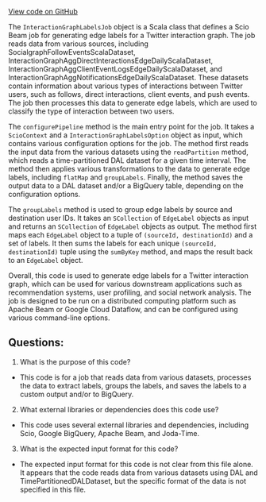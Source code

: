 [View code on GitHub](https://github.com/misbahsy/the-algorithm/src/scala/com/twitter/interaction_graph/scio/ml/labels/InteractionGraphLabelsJob.scala)

The `InteractionGraphLabelsJob` object is a Scala class that defines a Scio Beam job for generating edge labels for a Twitter interaction graph. The job reads data from various sources, including SocialgraphFollowEventsScalaDataset, InteractionGraphAggDirectInteractionsEdgeDailyScalaDataset, InteractionGraphAggClientEventLogsEdgeDailyScalaDataset, and InteractionGraphAggNotificationsEdgeDailyScalaDataset. These datasets contain information about various types of interactions between Twitter users, such as follows, direct interactions, client events, and push events. The job then processes this data to generate edge labels, which are used to classify the type of interaction between two users.

The `configurePipeline` method is the main entry point for the job. It takes a `ScioContext` and a `InteractionGraphLabelsOption` object as input, which contains various configuration options for the job. The method first reads the input data from the various datasets using the `readPartition` method, which reads a time-partitioned DAL dataset for a given time interval. The method then applies various transformations to the data to generate edge labels, including `flatMap` and `groupLabels`. Finally, the method saves the output data to a DAL dataset and/or a BigQuery table, depending on the configuration options.

The `groupLabels` method is used to group edge labels by source and destination user IDs. It takes an `SCollection` of `EdgeLabel` objects as input and returns an `SCollection` of `EdgeLabel` objects as output. The method first maps each `EdgeLabel` object to a tuple of `(sourceId, destinationId)` and a set of labels. It then sums the labels for each unique `(sourceId, destinationId)` tuple using the `sumByKey` method, and maps the result back to an `EdgeLabel` object.

Overall, this code is used to generate edge labels for a Twitter interaction graph, which can be used for various downstream applications such as recommendation systems, user profiling, and social network analysis. The job is designed to be run on a distributed computing platform such as Apache Beam or Google Cloud Dataflow, and can be configured using various command-line options.
## Questions: 
 1. What is the purpose of this code?
- This code is for a job that reads data from various datasets, processes the data to extract labels, groups the labels, and saves the labels to a custom output and/or to BigQuery.

2. What external libraries or dependencies does this code use?
- This code uses several external libraries and dependencies, including Scio, Google BigQuery, Apache Beam, and Joda-Time.

3. What is the expected input format for this code?
- The expected input format for this code is not clear from this file alone. It appears that the code reads data from various datasets using DAL and TimePartitionedDALDataset, but the specific format of the data is not specified in this file.
